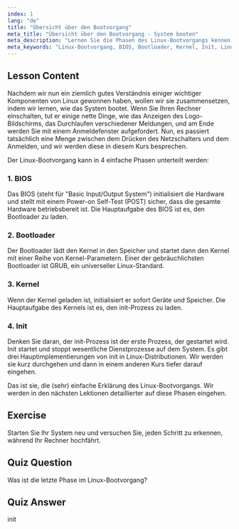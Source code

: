 ```yaml
---
index: 1
lang: "de"
title: "Übersicht über den Bootvorgang"
meta_title: "Übersicht über den Bootvorgang - System booten"
meta_description: "Lernen Sie die Phasen des Linux-Bootvorgangs kennen: BIOS, Bootloader, Kernel und Init. Verstehen Sie, wie Linux vom Einschalten bis zur Anmeldung startet. Ein unverzichtbarer Leitfaden für Linux-Anfänger."
meta_keywords: "Linux-Bootvorgang, BIOS, Bootloader, Kernel, Init, Linux-Tutorial, Linux-Anleitung, Anfänger"
---
```


## Lesson Content

Nachdem wir nun ein ziemlich gutes Verständnis einiger wichtiger Komponenten von Linux gewonnen haben, wollen wir sie zusammensetzen, indem wir lernen, wie das System bootet. Wenn Sie Ihren Rechner einschalten, tut er einige nette Dinge, wie das Anzeigen des Logo-Bildschirms, das Durchlaufen verschiedener Meldungen, und am Ende werden Sie mit einem Anmeldefenster aufgefordert. Nun, es passiert tatsächlich eine Menge zwischen dem Drücken des Netzschalters und dem Anmelden, und wir werden diese in diesem Kurs besprechen.

Der Linux-Bootvorgang kann in 4 einfache Phasen unterteilt werden:

### 1. BIOS

Das BIOS (steht für "Basic Input/Output System") initialisiert die Hardware und stellt mit einem Power-on Self-Test (POST) sicher, dass die gesamte Hardware betriebsbereit ist. Die Hauptaufgabe des BIOS ist es, den Bootloader zu laden.

### 2. Bootloader

Der Bootloader lädt den Kernel in den Speicher und startet dann den Kernel mit einer Reihe von Kernel-Parametern. Einer der gebräuchlichsten Bootloader ist GRUB, ein universeller Linux-Standard.

### 3. Kernel

Wenn der Kernel geladen ist, initialisiert er sofort Geräte und Speicher. Die Hauptaufgabe des Kernels ist es, den init-Prozess zu laden.

### 4. Init

Denken Sie daran, der init-Prozess ist der erste Prozess, der gestartet wird. Init startet und stoppt wesentliche Dienstprozesse auf dem System. Es gibt drei Hauptimplementierungen von init in Linux-Distributionen. Wir werden sie kurz durchgehen und dann in einem anderen Kurs tiefer darauf eingehen.

Das ist sie, die (sehr) einfache Erklärung des Linux-Bootvorgangs. Wir werden in den nächsten Lektionen detaillierter auf diese Phasen eingehen.

## Exercise

Starten Sie Ihr System neu und versuchen Sie, jeden Schritt zu erkennen, während Ihr Rechner hochfährt.

## Quiz Question

Was ist die letzte Phase im Linux-Bootvorgang?

## Quiz Answer

init
